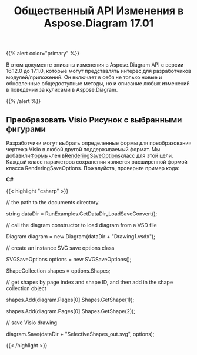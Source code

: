 ﻿---
title: Общественный API Изменения в Aspose.Diagram 17.01
type: docs
weight: 10
url: /ru/net/public-api-changes-in-aspose-diagram-17-01/
---
{{% alert color="primary" %}} 

В этом документе описаны изменения в Aspose.Diagram API с версии 16.12.0 до 17.1.0, которые могут представлять интерес для разработчиков модулей/приложений. Он включает в себя не только новые и обновленные общедоступные методы, но и описание любых изменений в поведении за кулисами в Aspose.Diagram.

{{% /alert %}} 
## **Преобразовать Visio Рисунок с выбранными фигурами**
Разработчики могут выбрать определенные формы для преобразования чертежа Visio в любой другой поддерживаемый формат. Мы добавили[Формы](http://www.aspose.com/api/net/diagram/aspose.diagram.saving/renderingsaveoptions/properties/shapes)член в[RenderingSaveOptions](http://www.aspose.com/api/net/diagram/aspose.diagram.saving/renderingsaveoptions)класс для этой цели. Каждый класс параметров сохранения является расширенной формой класса RenderingSaveOptions. Пожалуйста, проверьте пример кода:

**C#**

{{< highlight "csharp" >}}

 // the path to the documents directory.

string dataDir = RunExamples.GetDataDir_LoadSaveConvert();

// call the diagram constructor to load diagram from a VSD file

Diagram diagram = new Diagram(dataDir + "Drawing1.vsdx");

// create an instance SVG save options class

SVGSaveOptions options = new SVGSaveOptions();

ShapeCollection shapes = options.Shapes;

// get shapes by page index and shape ID, and then add in the shape collection object

shapes.Add(diagram.Pages[0].Shapes.GetShape(1));

shapes.Add(diagram.Pages[0].Shapes.GetShape(2));

// save Visio drawing

diagram.Save(dataDir + "SelectiveShapes_out.svg", options);

{{< /highlight >}}
